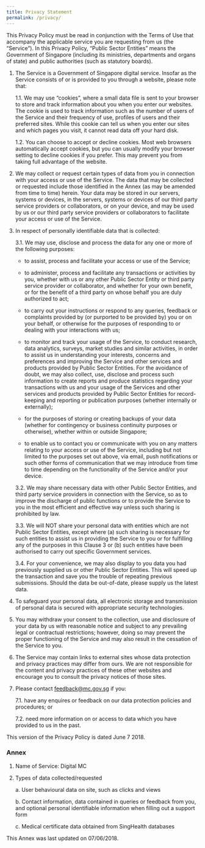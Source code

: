 ```yaml
---
title: Privacy Statement
permalink: /privacy/
---
```

This Privacy Policy must be read in conjunction with the Terms of Use that accompany the applicable service you are requesting from us (the “Service”). In this Privacy Policy, “Public Sector Entities” means the Government of Singapore (including its ministries, departments and organs of state) and public authorities (such as statutory boards).

1. The Service is a Government of Singapore digital service. Insofar as the Service consists of or is provided to you through a website, please note that:

    1.1. We may use “cookies”, where a small data file is sent to your browser to store and track information about you when you enter our websites. The cookie is used to track information such as the number of users of the Service and their frequency of use, profiles of users and their preferred sites. While this cookie can tell us when you enter our sites and which pages you visit, it cannot read data off your hard disk.
    
    1.2. You can choose to accept or decline cookies. Most web browsers automatically accept cookies, but you can usually modify your browser setting to decline cookies if you prefer. This may prevent you from taking full advantage of the website.

2. We may collect or request certain types of data from you in connection with your access or use of the Service. The data that may be collected or requested include those identified in the Annex (as may be amended from time to time) herein. Your data may be stored in our servers, systems or devices, in the servers, systems or devices of our third party service providers or collaborators, or on your device, and may be used by us or our third party service providers or collaborators to facilitate your access or use of the Service.

3. In respect of personally identifiable data that is collected:

    3.1. We may use, disclose and process the data for any one or more of the following purposes:
    
    * to assist, process and facilitate your access or use of the Service;
    
    * to administer, process and facilitate any transactions or activities by you, whether with us or any other Public Sector Entity or third party service provider or collaborator, and whether for your own benefit, or for the benefit of a third party on whose behalf you are duly authorized to act;
    
    * to carry out your instructions or respond to any queries, feedback or complaints provided by (or purported to be provided by) you or on your behalf, or otherwise for the purposes of responding to or dealing with your interactions with us;
    
    * to monitor and track your usage of the Service, to conduct research, data analytics, surveys, market studies and similar activities, in order to assist us in understanding your interests, concerns and preferences and improving the Service and other services and products provided by Public Sector Entities. For the avoidance of doubt, we may also collect, use, disclose and process such information to create reports and produce statistics regarding your transactions with us and your usage of the Services and other services and products provided by Public Sector Entities for record-keeping and reporting or publication purposes (whether internally or externally);
    
    * for the purposes of storing or creating backups of your data (whether for contingency or business continuity purposes or otherwise), whether within or outside Singapore;
    
    * to enable us to contact you or communicate with you on any matters relating to your access or use of the Service, including but not limited to the purposes set out above, via email, push notifications or such other forms of communication that we may introduce from time to time depending on the functionality of the Service and/or your device.

    3.2. We may share necessary data with other Public Sector Entities, and third party service providers in connection with the Service, so as to improve the discharge of public functions or to provide the Service to you in the most efficient and effective way unless such sharing is prohibited by law.

    3.3. We will NOT share your personal data with entities which are not Public Sector Entities, except where (a) such sharing is necessary for such entities to assist us in providing the Service to you or for fulfilling any of the purposes in this Clause 3 or (b) such entities have been authorised to carry out specific Government services.

    3.4. For your convenience, we may also display to you data you had previously supplied us or other Public Sector Entities. This will speed up the transaction and save you the trouble of repeating previous submissions. Should the data be out-of-date, please supply us the latest data.

4. To safeguard your personal data, all electronic storage and transmission of personal data is secured with appropriate security technologies.

5. You may withdraw your consent to the collection, use and disclosure of your data by us with reasonable notice and subject to any prevailing legal or contractual restrictions; however, doing so may prevent the proper functioning of the Service and may also result in the cessation of the Service to you.

6. The Service may contain links to external sites whose data protection and privacy practices may differ from ours. We are not responsible for the content and privacy practices of these other websites and encourage you to consult the privacy notices of those sites.

7. Please contact <feedback@mc.gov.sg> if you:

    7.1. have any enquires or feedback on our data protection policies and procedures; or
    
    7.2. need more information on or access to data which you have provided to us in the past.

This version of the Privacy Policy is dated June 7 2018.

### Annex

1. Name of Service: Digital MC

2. Types of data collected/requested

    a. User behavioural data on site, such as clicks and views
    
    b. Contact information, data contained in queries or feedback from you, and optional personal identifiable information when filling out a support form
    
    c. Medical certificate data obtained from SingHealth databases

This Annex was last updated on 07/06/2018.